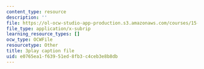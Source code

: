 ```yaml
---
content_type: resource
description: ''
file: https://ol-ocw-studio-app-production.s3.amazonaws.com/courses/15-031j-energy-decisions-markets-and-policies-spring-2012/e0765ea1f63951ed8fb3c4ceb3e8b8db_f12cqwfH-N0.vtt
file_type: application/x-subrip
learning_resource_types: []
ocw_type: OCWFile
resourcetype: Other
title: 3play caption file
uid: e0765ea1-f639-51ed-8fb3-c4ceb3e8b8db
---
```


